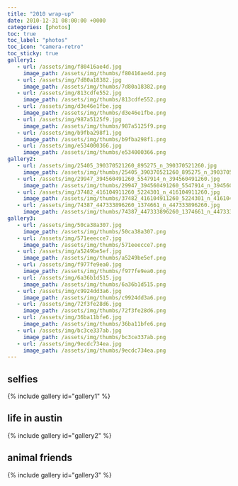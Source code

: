 ```yaml
---
title: "2010 wrap-up"
date: 2010-12-31 08:00:00 +0000
categories: [photos]
toc: true
toc_label: "photos"
toc_icon: "camera-retro"
toc_sticky: true
gallery1:
   - url: /assets/img/f80416ae4d.jpg
     image_path: /assets/img/thumbs/f80416ae4d.png
   - url: /assets/img/7d80a18382.jpg
     image_path: /assets/img/thumbs/7d80a18382.png
   - url: /assets/img/813cdfe552.jpg
     image_path: /assets/img/thumbs/813cdfe552.png
   - url: /assets/img/d3e46e1fbe.jpg
     image_path: /assets/img/thumbs/d3e46e1fbe.png
   - url: /assets/img/987a5125f9.jpg
     image_path: /assets/img/thumbs/987a5125f9.png
   - url: /assets/img/b9fba298f1.jpg
     image_path: /assets/img/thumbs/b9fba298f1.png
   - url: /assets/img/e534000366.jpg
     image_path: /assets/img/thumbs/e534000366.png
gallery2:
   - url: /assets/img/25405_390370521260_895275_n_390370521260.jpg
     image_path: /assets/img/thumbs/25405_390370521260_895275_n_390370521260.png
   - url: /assets/img/29947_394560491260_5547914_n_394560491260.jpg
     image_path: /assets/img/thumbs/29947_394560491260_5547914_n_394560491260.png
   - url: /assets/img/37482_416104911260_5224301_n_416104911260.jpg
     image_path: /assets/img/thumbs/37482_416104911260_5224301_n_416104911260.png
   - url: /assets/img/74387_447333896260_1374661_n_447333896260.jpg
     image_path: /assets/img/thumbs/74387_447333896260_1374661_n_447333896260.png
gallery3: 
   - url: /assets/img/50ca38a307.jpg
     image_path: /assets/img/thumbs/50ca38a307.png
   - url: /assets/img/571eeecce7.jpg
     image_path: /assets/img/thumbs/571eeecce7.png
   - url: /assets/img/a5249be5ef.jpg
     image_path: /assets/img/thumbs/a5249be5ef.png
   - url: /assets/img/f977fe9ea0.jpg
     image_path: /assets/img/thumbs/f977fe9ea0.png
   - url: /assets/img/6a36b1d515.jpg
     image_path: /assets/img/thumbs/6a36b1d515.png
   - url: /assets/img/c9924dd3a6.jpg
     image_path: /assets/img/thumbs/c9924dd3a6.png
   - url: /assets/img/72f3fe28d6.jpg
     image_path: /assets/img/thumbs/72f3fe28d6.png
   - url: /assets/img/36ba11bfe6.jpg
     image_path: /assets/img/thumbs/36ba11bfe6.png
   - url: /assets/img/bc3ce337ab.jpg
     image_path: /assets/img/thumbs/bc3ce337ab.png
   - url: /assets/img/9ecdc734ea.jpg
     image_path: /assets/img/thumbs/9ecdc734ea.png
---
```

## selfies
{% include gallery id="gallery1" %}

## life in austin
{% include gallery id="gallery2" %}

## animal friends
{% include gallery id="gallery3" %}